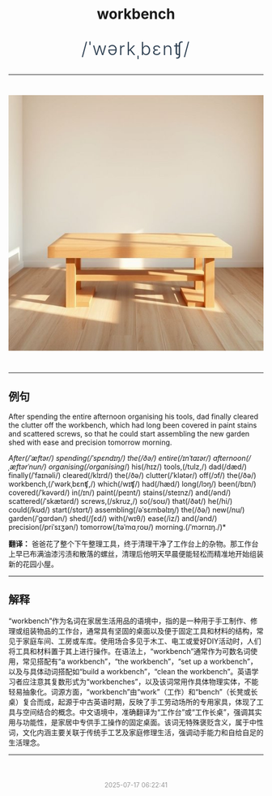 <div align="center">

# workbench

<div style="margin: 30px 0;">
<h1 style="font-size: 2.5em; font-weight: 300; letter-spacing: 2px; margin: 0; color: #2c3e50;">
/ˈwərkˌbɛnʧ/
</h1>
</div>

</div>

---

<div align="center" style="margin: 40px 0;">

![workbench](images/workbench.png)

</div>

---

## 例句

After spending the entire afternoon organising his tools, dad finally cleared the clutter off the workbench, which had long been covered in paint stains and scattered screws, so that he could start assembling the new garden shed with ease and precision tomorrow morning.

*After(/ˈæftər/) spending(/ˈspɛndɪŋ/) the(/ðə/) entire(/ɪnˈtaɪər/) afternoon(/ˌæftərˈnun/) organising(/organising*/) his(/hɪz/) tools,(/tulz,/) dad(/dæd/) finally(/ˈfaɪnəli/) cleared(/klɪrd/) the(/ðə/) clutter(/ˈklətər/) off(/ɔf/) the(/ðə/) workbench,(/ˈwərkˌbɛnʧ,/) which(/wɪʧ/) had(/hæd/) long(/lɔŋ/) been(/bɪn/) covered(/ˈkəvərd/) in(/ɪn/) paint(/peɪnt/) stains(/steɪnz/) and(/ənd/) scattered(/ˈskætərd/) screws,(/skruz,/) so(/soʊ/) that(/ðət/) he(/hi/) could(/kʊd/) start(/stɑrt/) assembling(/əˈsɛmbəlɪŋ/) the(/ðə/) new(/nu/) garden(/ˈgɑrdən/) shed(/ʃɛd/) with(/wɪθ/) ease(/iz/) and(/ənd/) precision(/priˈsɪʒən/) tomorrow(/təˈmɑˌroʊ/) morning.(/ˈmɔrnɪŋ./)*

**翻译：** 爸爸花了整个下午整理工具，终于清理干净了工作台上的杂物。那工作台上早已布满油漆污渍和散落的螺丝，清理后他明天早晨便能轻松而精准地开始组装新的花园小屋。

---

## 解释

“workbench”作为名词在家居生活用品的语境中，指的是一种用于手工制作、修理或组装物品的工作台，通常具有坚固的桌面以及便于固定工具和材料的结构，常见于家庭车间、工房或车库。使用场合多见于木工、电工或爱好DIY活动时，人们将工具和材料置于其上进行操作。在语法上，“workbench”通常作为可数名词使用，常见搭配有“a workbench”，“the workbench”，“set up a workbench”，以及与具体动词搭配如“build a workbench”，“clean the workbench”。英语学习者应注意其复数形式为“workbenches”，以及该词常用作具体物理实体，不能轻易抽象化。词源方面，“workbench”由“work”（工作）和“bench”（长凳或长桌）复合而成，起源于中古英语时期，反映了手工劳动场所的专用家具，体现了工具与空间结合的概念。中文语境中，准确翻译为“工作台”或“工作长桌”，强调其实用与功能性，是家居中专供手工操作的固定桌面。该词无特殊褒贬含义，属于中性词，文化内涵主要关联于传统手工艺及家庭修理生活，强调动手能力和自给自足的生活理念。


---

<div align="center" style="margin-top: 50px;">
<small style="color: #999; font-size: 0.9em;">2025-07-17 06:22:41</small>
</div>
